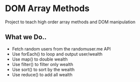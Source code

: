# DOM Array Methods
 Project to teach high order array methods and DOM manipulation

## What we Do..
- Fetch random users from the randomuser.me API
- Use forEach() to loop and output user/wealth
- Use map() to double wealth
- Use filter() to filter only wealth
- Use sort() to sort by the wealth
- Use reduce() to add all wealth